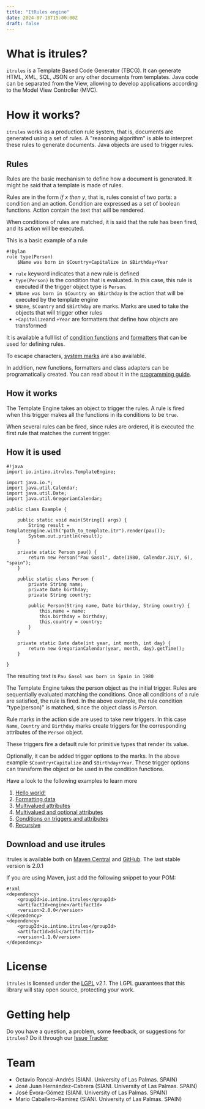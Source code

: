 ```yaml
---
title: "ItRules engine"
date: 2024-07-18T15:00:00Z
draft: false
---
```

# What is itrules? #
`itrules` is a Template Based Code Generator (TBCG). It can generate HTML, XML, SQL, JSON or any other documents from templates. Java code can be separated from the View, allowing to develop applications according to the Model View Controller (MVC).

# How it works? #
`itrules` works as a production rule system, that is, documents are generated using a set of rules. A "reasoning algorithm" is able to interpret these rules to generate documents. Java objects are used to trigger rules. 

## Rules ##
Rules are the basic mechanism to define how a document is generated. It might be said that a template is made of rules. 

Rules are in the form *if x then y*, that is, rules consist of two parts: a condition and an action. Condition are expressed as a set of boolean functions. Action contain the text that will be rendered.

When conditions of rules are matched, it is said that the rule has been fired, and its action will be executed.

This is a basic example of a rule

```
#!Dylan
rule type(Person)
    $Name was born in $Country+Capitalize in $Birthday+Year
```

* `rule` keyword indicates that a new rule is defined
* `type(Person)` is the condition that is evaluated. In this case, this rule is executed if the trigger object type is `Person`. 
* `$Name was born in $Country on $Birthday` is the action that will be executed by the template engine
* `$Name`, `$Country` and `$Birthday` are marks. Marks are used to take the objects that will trigger other rules
* `+Capitalize`and `+Year` are formatters that define how objects are transformed


It is available a full list of [condition functions](reference#functions) and [formatters](reference#formatters) that can be used for defining rules.

To escape characters, [system marks](reference#escape) are also available.

In addition, new functions, formatters and class adapters can be programatically created. You can read about it in the [programming guide](programming).

## How it works ##

The Template Engine takes an object to trigger the rules. A rule is fired when this trigger makes all the functions in its conditions to be `true`.

When several rules can be fired, since rules are ordered, it is executed the first rule that matches the current trigger.


## How it is used ##
```
#!java
import io.intino.itrules.TemplateEngine;

import java.io.*;
import java.util.Calendar;
import java.util.Date;
import java.util.GregorianCalendar;

public class Example {
    
    public static void main(String[] args) {
        String result = TemplateEngine.with("path_to_template.itr").render(pau());
        System.out.println(result);
    }

    private static Person pau() {
        return new Person("Pau Gasol", date(1980, Calendar.JULY, 6), "spain");
    }

    public static class Person {
        private String name;
        private Date birthday;
        private String country;

        public Person(String name, Date birthday, String country) {
            this.name = name;
            this.birthday = birthday;
            this.country = country;
        }
    }

    private static Date date(int year, int month, int day) {
        return new GregorianCalendar(year, month, day).getTime();
    }    

}
```

The resulting text is ``Pau Gasol was born in Spain in 1980``

The Template Engine takes the person object as the initial trigger. Rules are sequentially evaluated matching the conditions. Once all conditions of a rule are satisfied, the rule is fired. In the above example, the rule condition "type(person)" is matched, since the object class is *Person*. 

Rule marks in the action side are used to take new triggers. In this case `Name`, `Country` and `Birthday` marks create triggers for the corresponding attributes of the `Person` object. 

These triggers fire a default rule for primitive types that render its value.
 
Optionally, it can be added trigger options to the marks. In the above example `$Country+Capitalize` and `$Birthday+Year`. These trigger options can transform the object or be used in the condition functions.


Have a look to the following examples to learn more

1. [Hello world!](examples/hello)
2. [Formatting data](examples/formatting)
3. [Multivalued attributes](examples/multivalued)
4. [Multivalued and optional attributes](examples/optional)
5. [Conditions on triggers and attributes](examples/conditions)
6. [Recursive](examples/recursive)


## Download and use itrules ##

itrules is available both on [Maven Central](http://search.maven.org/#search%7Cga%7C1%7Citrules) and [GitHub](https://github.com/intino/itrules/releases). The last stable version is 2.0.1

If you are using Maven, just add the following snippet to your POM:
```
#!xml
<dependency>
    <groupId>io.intino.itrules</groupId>
    <artifactId>engine</artifactId>
    <version>2.0.0</version>
</dependency>
<dependency>
    <groupId>io.intino.itrules</groupId>
    <artifactId>dsl</artifactId>
    <version>1.1.0/version>
</dependency>
```


# License #
`itrules` is licensed under the [LGPL](http://www.gnu.org/licenses/lgpl.html) v2.1. The LGPL guarantees that this library will stay open source, protecting your work.

# Getting help #
Do you have a question, a problem, some feedback, or suggestions for `itrules`?
Do it through our [Issue Tracker](https://github.com/intino/itrules/issues)

# Team #
* Octavio Roncal-Andrés (SIANI. University of Las Palmas. SPAIN)
* José Juan Hernández-Cabrera (SIANI. University of Las Palmas. SPAIN)
* José Évora-Gómez (SIANI. University of Las Palmas. SPAIN)
* Mario Caballero-Ramirez (SIANI. University of Las Palmas. SPAIN)

 